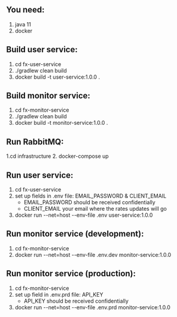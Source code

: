 You need:
---------
1. java 11
2. docker

Build user service:
-------------------
1. cd fx-user-service
2. ./gradlew clean build
3. docker build -t user-service:1.0.0 .

Build monitor service:
----------------------
1. cd fx-monitor-service
2. ./gradlew clean build
3. docker build -t monitor-service:1.0.0 .

Run RabbitMQ:
-------------
1.cd infrastructure
2. docker-compose up

Run user service:
-----------------
1. cd fx-user-service
2. set up fields in .env file: EMAIL_PASSWORD & CLIENT_EMAIL
    - EMAIL_PASSWORD should be received confidentially
    - CLIENT_EMAIL your email where the rates updates will go
3. docker run --net=host --env-file .env user-service:1.0.0

Run monitor service (development):
--------------------
1. cd fx-monitor-service
2. docker run --net=host --env-file .env.dev monitor-service:1.0.0

Run monitor service (production):
--------------------
1. cd fx-monitor-service
2. set up field in .env.prd file: API_KEY
    - API_KEY should be received confidentially
3. docker run --net=host --env-file .env.prd monitor-service:1.0.0
